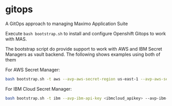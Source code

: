 # gitops
A GitOps approach to managing Maximo Application Suite

Execute `bash bootstrap.sh`  to install and configure Openshift Gitops to work with MAS.

The bootstrap script do provide support to work with AWS and IBM Secret Managers as vault backend. The following shows examples using both of them

For AWS Secret Manager:

```bash
bash bootstrap.sh -t aws --avp-aws-secret-region us-east-1 --avp-aws-secret-key <aws_secret_access_key> --avp-aws-access-key <aws_access_key> --github-url <http_git_url> --github-pat <github_personal_access_token>
```

For IBM Cloud Secret Manager:

```bash
bash bootstrap.sh -t ibm --avp-ibm-api-key <ibmcloud_apikey> --avp-ibm-instance-url <url_for_secret_manager_instance>
```

